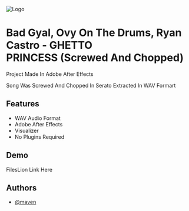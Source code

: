 
![Logo](https://scontent-dfw5-2.cdninstagram.com/v/t51.2885-19/381482109_702227534646435_8447130387325051732_n.jpg?stp=dst-jpg_s200x200&_nc_cat=108&ccb=1-7&_nc_sid=8ae9d6&_nc_ohc=dy-dMI4qpUgAX8o8YmK&_nc_ht=scontent-dfw5-2.cdninstagram.com&oh=00_AfBIjjkcGHNtCJ27AZiSm__D6miPAq5Lh-3ZhvvPJvzwnQ&oe=65268222&dl=1)


# Bad Gyal, Ovy On The Drums, Ryan Castro - GHETTO PRINCESS (Screwed And Chopped)

Project Made In Adobe After Effects 


Song Was Screwed And Chopped In Serato Extracted In WAV Formart
## Features

- WAV Audio Format
- Adobe After Effects
- Visualizer
- No Plugins Required


## Demo

FilesLion Link Here 


## Authors

- [@maven](https://github.com/Maven-HTX)

